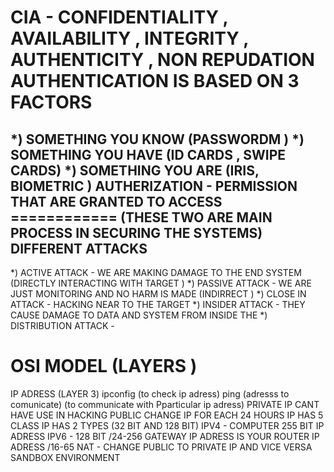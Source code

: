 CIA - CONFIDENTIALITY , AVAILABILITY , INTEGRITY , AUTHENTICITY , NON REPUDATION
AUTHENTICATION IS BASED ON 3 FACTORS
====================================
  *) SOMETHING YOU KNOW (PASSWORDM )
  *) SOMETHING YOU HAVE (ID CARDS , SWIPE CARDS)
  *) SOMETHING YOU ARE (IRIS, BIOMETRIC )
AUTHERIZATION - PERMISSION THAT ARE GRANTED TO ACCESS
============ (THESE TWO ARE MAIN PROCESS IN SECURING THE SYSTEMS)
DIFFERENT ATTACKS
-----------------
  *) ACTIVE ATTACK  - WE ARE MAKING DAMAGE TO THE END SYSTEM (DIRECTLY INTERACTING WITH TARGET )
  *) PASSIVE ATTACK - WE ARE JUST MONITORING AND NO HARM IS MADE (INDIRRECT )
  *) CLOSE IN ATTACK - HACKING NEAR TO THE TARGET
  *) INSIDER ATTACK - THEY CAUSE DAMAGE TO DATA AND SYSTEM FROM INSIDE THE 
  *) DISTRIBUTION ATTACK - 

OSI MODEL (LAYERS )
=========
IP ADRESS (LAYER 3) 
ipconfig (to check ip adress)
ping (adresss to comunicate) (to communicate with Pparticular ip adress)
PRIVATE IP CANT HAVE USE IN HACKING 
PUBLIC CHANGE IP FOR EACH 24 HOURS 
IP HAS 5 CLASS 
IP HAS 2 TYPES (32 BIT AND 128 BIT)
IPV4 - COMPUTER 255 BIT IP ADRESS
IPV6 - 128 BIT
/24-256 GATEWAY IP ADRESS IS YOUR ROUTER IP ADRESS
/16-65
NAT - CHANGE PUBLIC TO PRIVATE IP AND VICE VERSA
SANDBOX ENVIRONMENT
